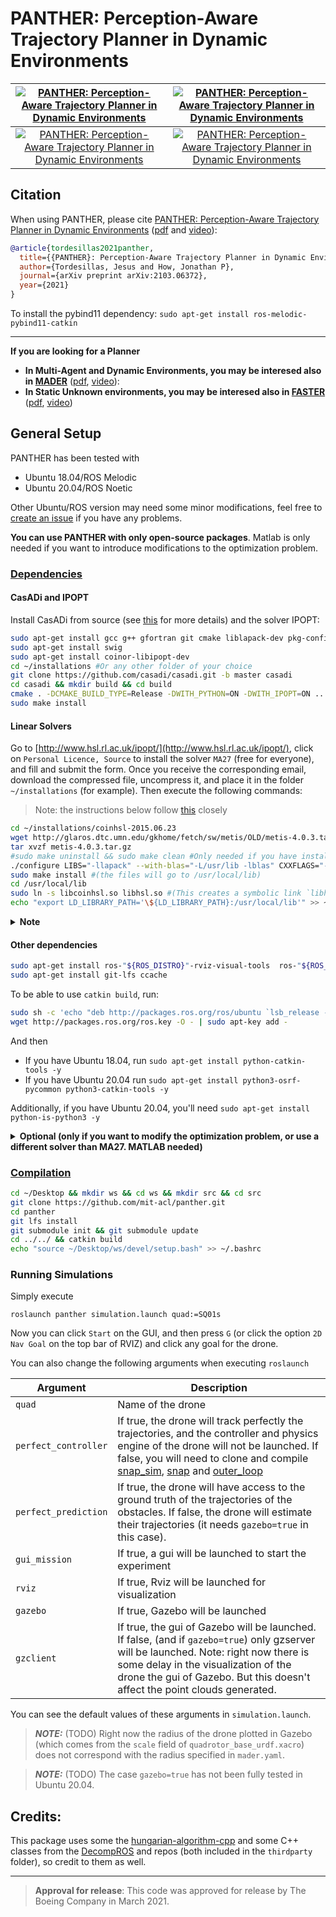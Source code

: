 # PANTHER: Perception-Aware Trajectory Planner in Dynamic Environments #

[![PANTHER: Perception-Aware Trajectory Planner in Dynamic Environments](./panther/imgs/four_compressed.gif)](https://www.youtube.com/watch?v=jKmyW6v73tY "PANTHER: Perception-Aware Trajectory Planner in Dynamic Environments")      |  [![PANTHER: Perception-Aware Trajectory Planner in Dynamic Environments](./panther/imgs/five_compressed.gif)](https://www.youtube.com/watch?v=jKmyW6v73tY "PANTHER: Perception-Aware Trajectory Planner in Dynamic Environments") |  
:-------------------------:|:-------------------------:|
[![PANTHER: Perception-Aware Trajectory Planner in Dynamic Environments](./panther/imgs/eight_compressed.gif)](https://www.youtube.com/watch?v=jKmyW6v73tY "PANTHER: Perception-Aware Trajectory Planner in Dynamic Environments")       |  [![PANTHER: Perception-Aware Trajectory Planner in Dynamic Environments](./panther/imgs/sim_compressed.gif)](https://www.youtube.com/watch?v=jKmyW6v73tY "PANTHER: Perception-Aware Trajectory Planner in Dynamic Environments")    |  

## Citation

When using PANTHER, please cite [PANTHER: Perception-Aware Trajectory Planner in Dynamic Environments](https://arxiv.org/abs/2103.06372) ([pdf](https://arxiv.org/abs/2103.06372) and [video](https://www.youtube.com/watch?v=jKmyW6v73tY)):

```bibtex
@article{tordesillas2021panther,
  title={{PANTHER}: Perception-Aware Trajectory Planner in Dynamic Environments},
  author={Tordesillas, Jesus and How, Jonathan P},
  journal={arXiv preprint arXiv:2103.06372},
  year={2021}
}
```

To install the pybind11 dependency:
`sudo apt-get install ros-melodic-pybind11-catkin`

---

**If you are looking for a Planner** 

* **In Multi-Agent and Dynamic Environments, you may be interesed also in [MADER](https://github.com/mit-acl/mader)** ([pdf](https://arxiv.org/abs/2010.11061), [video](https://www.youtube.com/watch?v=aoSoiZDfxGE)):
* **In Static Unknown environments, you may be interesed also in [FASTER](https://github.com/mit-acl/faster)** ([pdf](https://arxiv.org/abs/1903.03558), [video](https://www.youtube.com/watch?v=fkkkgomkX10))

## General Setup

PANTHER has been tested with 

* Ubuntu 18.04/ROS Melodic
* Ubuntu 20.04/ROS Noetic

Other Ubuntu/ROS version may need some minor modifications, feel free to [create an issue](https://github.com/mit-acl/panther/issues) if you have any problems.

**You can use PANTHER with only open-source packages**. 
Matlab is only needed if you want to introduce modifications to the optimization problem.

### <ins>Dependencies<ins>


#### CasADi and IPOPT

Install CasADi from source (see [this](https://github.com/casadi/casadi/wiki/InstallationLinux) for more details) and the solver IPOPT:
```bash
sudo apt-get install gcc g++ gfortran git cmake liblapack-dev pkg-config --install-recommends
sudo apt-get install swig
sudo apt-get install coinor-libipopt-dev
cd ~/installations #Or any other folder of your choice
git clone https://github.com/casadi/casadi.git -b master casadi
cd casadi && mkdir build && cd build
cmake . -DCMAKE_BUILD_TYPE=Release -DWITH_PYTHON=ON -DWITH_IPOPT=ON .. 
sudo make install
``` 

#### Linear Solvers

Go to [http://www.hsl.rl.ac.uk/ipopt/](http://www.hsl.rl.ac.uk/ipopt/), click on `Personal Licence, Source` to install the solver `MA27` (free for everyone), and fill and submit the form. Once you receive the corresponding email, download the compressed file, uncompress it, and place it in the folder `~/installations` (for example). Then execute the following commands:

> Note: the instructions below follow [this](https://github.com/casadi/casadi/wiki/Obtaining-HSL) closely

```bash
cd ~/installations/coinhsl-2015.06.23
wget http://glaros.dtc.umn.edu/gkhome/fetch/sw/metis/OLD/metis-4.0.3.tar.gz #This is the metis version used in the configure file of coinhsl
tar xvzf metis-4.0.3.tar.gz
#sudo make uninstall && sudo make clean #Only needed if you have installed it before
./configure LIBS="-llapack" --with-blas="-L/usr/lib -lblas" CXXFLAGS="-g -O3 -fopenmp" FCFLAGS="-g -O3 -fopenmp" CFLAGS="-g -O3 -fopenmp" #the output should say `checking for metis to compile... yes`
sudo make install #(the files will go to /usr/local/lib)
cd /usr/local/lib
sudo ln -s libcoinhsl.so libhsl.so #(This creates a symbolic link `libhsl.so` pointing to `libcoinhsl.so`). See https://github.com/casadi/casadi/issues/1437
echo "export LD_LIBRARY_PATH='\${LD_LIBRARY_PATH}:/usr/local/lib'" >> ~/.bashrc
```

<details>
  <summary> <b>Note</b></summary>

We recommend to use `MA27`. Alternatively, you can install both `MA27` and `MA57` by clicking on `Coin-HSL Full (Stable) Source` (free for academia) in [http://www.hsl.rl.ac.uk/ipopt/](http://www.hsl.rl.ac.uk/ipopt/) and then following the instructions above. Other alternative is to use the default `mumps` solver (no additional installation required), but its much slower than `MA27` or `MA57`.

</details>


#### Other dependencies
```bash
sudo apt-get install ros-"${ROS_DISTRO}"-rviz-visual-tools  ros-"${ROS_DISTRO}"-tf2-sensor-msgs
sudo apt-get install git-lfs ccache 
```
To be able to use `catkin build`, run:
```bash
sudo sh -c 'echo "deb http://packages.ros.org/ros/ubuntu `lsb_release -sc` main" > /etc/apt/sources.list.d/ros-latest.list'
wget http://packages.ros.org/ros.key -O - | sudo apt-key add -
```
And then
* If you have Ubuntu 18.04, run `sudo apt-get install python-catkin-tools -y`
* If you have Ubuntu 20.04 run `sudo apt-get install python3-osrf-pycommon python3-catkin-tools -y`

Additionally, if you have Ubuntu 20.04, you'll need `sudo apt-get install python-is-python3 -y`

<details>
  <summary> <b>Optional (only if you want to modify the optimization problem, or use a different solver than MA27. MATLAB needed)</b></summary>

The easiest way to do this is to install casadi from binaries by simply following these commands:

````bash
cd ~/installations
mkdir casadi
wget https://github.com/casadi/casadi/releases/download/3.5.5/casadi-linux-matlabR2014b-v3.5.5.tar.gz
tar xvzf casadi-linux-matlabR2014b-v3.5.5.tar.gz -C ./casadi
````

Open Matlab, execute the command `edit(fullfile(userpath,'startup.m'))`, and add the line `addpath(genpath('/home/YOUR_USERNAME/installations/casadi'))` in that file (changing `YOUR_USERNAME` with your username). This file `startup.m` is executed every time Matlab starts.

Then you can restart Matlab (or run the file `startup.m`), and make sure this works: 

```bash
import casadi.*
x = MX.sym('x')
disp(jacobian(sin(x),x))

```

Then, to use a specific linear solver, you simply need to change the name of `linear_solver_name` in the file `main.m`. You can also introduce more changes in the optimization problem in that file. After these changes, you need to run `main.m` twice: first with `pos_is_fixed=false` and then with `pos_is_fixed=true`. This will generate all the necessary files in the `panther/matlab/casadi_generated_files` folder. These files will be read by C++.

> Note: When using a linear solver different from `mumps`, you need to start Matlab from the terminal (typing `matlab`).More info [in this issue](https://github.com/casadi/casadi/issues/2032).

> Note: Instead of the binary installation explained in this section, another (but not so straightforward) way would be to use the installation `from source` done above, but it requires some patches to swig, see [this](https://github.com/casadi/casadi/wiki/matlab).
</details>


### <ins>Compilation<ins>
```bash
cd ~/Desktop && mkdir ws && cd ws && mkdir src && cd src
git clone https://github.com/mit-acl/panther.git
cd panther
git lfs install
git submodule init && git submodule update
cd ../../ && catkin build
echo "source ~/Desktop/ws/devel/setup.bash" >> ~/.bashrc 
```

### Running Simulations

Simply execute

```
roslaunch panther simulation.launch quad:=SQ01s
```

Now you can click `Start` on the GUI, and then press `G` (or click the option `2D Nav Goal` on the top bar of RVIZ) and click any goal for the drone. 


You can also change the following arguments when executing `roslaunch`

| Argument      | Description |
| ----------- | ----------- |
| `quad`      | Name of the drone        |
| `perfect_controller`      | If true, the drone will track perfectly the trajectories, and the controller and physics engine of the drone will not be launched. If false, you will need to clone and compile [snap_sim](https://gitlab.com/mit-acl/fsw/snap-stack/snap_sim), [snap](https://gitlab.com/mit-acl/fsw/snap-stack/snap) and [outer_loop](https://gitlab.com/mit-acl/fsw/snap-stack/outer_loop)       |
| `perfect_prediction`      | If true, the drone will have access to the ground truth of the trajectories of the obstacles. If false, the drone will estimate their trajectories (it needs `gazebo=true` in this case).       |
| `gui_mission`      | If true, a gui will be launched to start the experiment       |
| `rviz`      | If true, Rviz will be launched for visualization       |
| `gazebo`      | If true, Gazebo will be launched  |
| `gzclient`      | If true, the gui of Gazebo will be launched. If false, (and if `gazebo=true`) only gzserver will be launched. Note: right now there is some delay in the visualization of the drone the gui of Gazebo. But this doesn't affect the point clouds generated. |

You can see the default values of these arguments in `simulation.launch`.

> **_NOTE:_**  (TODO) Right now the radius of the drone plotted in Gazebo (which comes from the `scale` field of `quadrotor_base_urdf.xacro`) does not correspond with the radius specified in `mader.yaml`. 

> **_NOTE:_**  (TODO)  The case `gazebo=true` has not been fully tested in Ubuntu 20.04.

## Credits:
This package uses some the [hungarian-algorithm-cpp](https://github.com/mcximing/hungarian-algorithm-cpp) and some C++ classes from the [DecompROS](https://github.com/sikang/DecompROS) and  repos (both included in the `thirdparty` folder), so credit to them as well. 

---------

> **Approval for release**: This code was approved for release by The Boeing Company in March 2021. 
